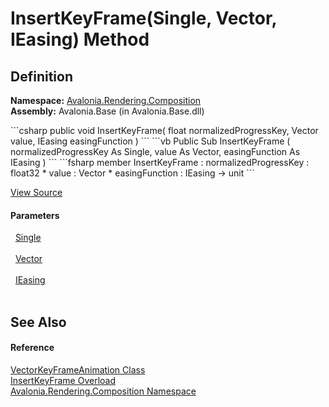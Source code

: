 # InsertKeyFrame(Single, Vector, IEasing) Method




## Definition
**Namespace:** <a href="N_Avalonia_Rendering_Composition">Avalonia.Rendering.Composition</a>  
**Assembly:** Avalonia.Base (in Avalonia.Base.dll)

<Tabs groupId="api-code-preview">
<TabItem value="csharp" label="C#">
```csharp
public void InsertKeyFrame(
	float normalizedProgressKey,
	Vector value,
	IEasing easingFunction
)
```
</TabItem>
<TabItem value="vb" label="VB">
```vb
Public Sub InsertKeyFrame ( 
	normalizedProgressKey As Single,
	value As Vector,
	easingFunction As IEasing
)
```
</TabItem>
<TabItem value="fsharp" label="F#">
```fsharp
member InsertKeyFrame : 
        normalizedProgressKey : float32 * 
        value : Vector * 
        easingFunction : IEasing -> unit 
```
</TabItem>
</Tabs>



<a href="https://github.com/AvaloniaUI/Avalonia/tree/master/src/Avalonia.Base/obj/GeneratedFiles/DevGenerators/Avalonia.SourceGenerator.CompositionGenerator.CompositionRoslynGenerator/CompositionAnimations.cs#L161" title="View the source code">View Source</a>



#### Parameters
<dl><dt>  <a href="https://learn.microsoft.com/dotnet/api/system.single" target="_blank" rel="noopener noreferrer">Single</a></dt><dd> </dd><dt>  <a href="T_Avalonia_Vector">Vector</a></dt><dd> </dd><dt>  <a href="T_Avalonia_Animation_Easings_IEasing">IEasing</a></dt><dd> </dd></dl>

## See Also


#### Reference
<a href="T_Avalonia_Rendering_Composition_VectorKeyFrameAnimation">VectorKeyFrameAnimation Class</a>  
<a href="Overload_Avalonia_Rendering_Composition_VectorKeyFrameAnimation_InsertKeyFrame">InsertKeyFrame Overload</a>  
<a href="N_Avalonia_Rendering_Composition">Avalonia.Rendering.Composition Namespace</a>  


